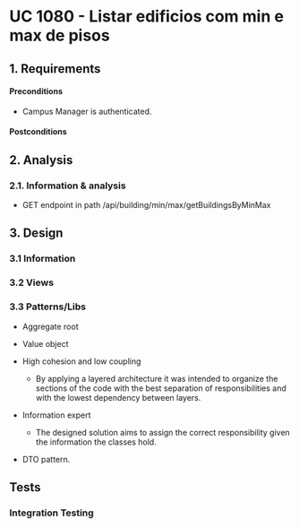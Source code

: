 # UC 1080 - Listar edificios com min e max de pisos

## 1. Requirements

#### Preconditions

- Campus Manager is authenticated.

#### Postconditions

## 2. Analysis

### 2.1. Information & analysis

- GET endpoint in path /api/building/min/max/getBuildingsByMinMax

## 3. Design

### 3.1 Information

### 3.2 Views

### 3.3 Patterns/Libs

- Aggregate root

- Value object

- High cohesion and low coupling

  - By applying a layered architecture it was intended to organize the sections of the code with the best separation of responsibilities and with the lowest dependency between layers.

- Information expert

  - The designed solution aims to assign the correct responsibility given the information the classes hold.

- DTO pattern.

## Tests

### Integration Testing
